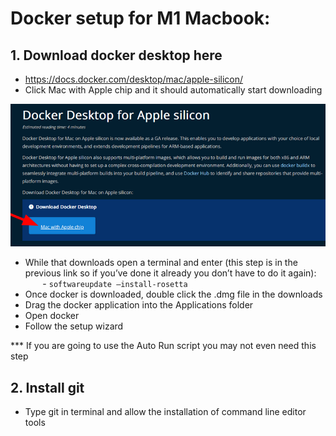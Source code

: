 # Docker setup for M1 Macbook: 

## 1. Download docker desktop here  
* https://docs.docker.com/desktop/mac/apple-silicon/  
* Click Mac with Apple chip and it should automatically start downloading

<p align="center">
  <img src="https://github.com/kourtnee/cse1001-novnc/blob/master/images/m1.png/">
</p>

* While that downloads open a terminal and enter (this step is in the previous link so if you’ve done it already you don’t have to do it again):  
&nbsp;&nbsp;&nbsp;&nbsp;&nbsp;&nbsp; - ```softwareupdate –install-rosetta```  
* Once docker is downloaded, double click the .dmg file in the downloads  
* Drag the docker application into the Applications folder  
* Open docker  
* Follow the setup wizard

*** If you are going to use the Auto Run script you may not even need this step  
## 2. Install git  
* Type git in terminal and allow the installation of command line editor tools 
